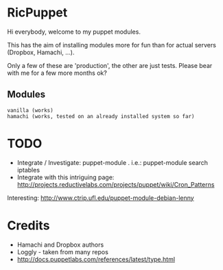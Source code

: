 RicPuppet
=========

Hi everybody, welcome to my puppet modules.

This has the aim of installing modules more for fun than for actual servers
(Dropbox, Hamachi, ...).

Only a few of these are 'production', the other are just tests.
Please bear with me for a few more months ok?

Modules
-------

    vanilla (works)
    hamachi (works, tested on an already installed system so far)

TODO
====

* Integrate / Investigate: puppet-module . i.e.:
	puppet-module search iptables
* Integrate with this intriguing page:
	http://projects.reductivelabs.com/projects/puppet/wiki/Cron_Patterns

Interesting:
	http://www.ctrip.ufl.edu/puppet-module-debian-lenny

Credits
=======

* Hamachi and Dropbox authors
* Loggly - taken from many repos
* http://docs.puppetlabs.com/references/latest/type.html
